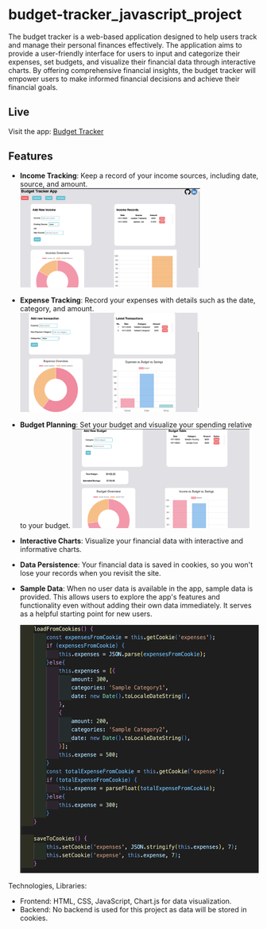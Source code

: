 # budget-tracker_javascript_project
The budget tracker is a web-based application designed to help users track and manage their personal finances effectively. The application aims to provide a user-friendly interface for users to input and categorize their expenses, set budgets, and visualize their financial data through interactive charts. By offering comprehensive financial insights, the budget tracker will empower users to make informed financial decisions and achieve their financial goals.

## Live
Visit the app: [Budget Tracker](https://eliltaa.github.io/budget-tracker_javascript_project/)

## Features

- **Income Tracking**: Keep a record of your income sources, including date, source, and amount.
        <img src="wireframes/incomes.png" height="200">

- **Expense Tracking**: Record your expenses with details such as the date, category, and amount.
        <img src="wireframes/expenses.png" height="200">

- **Budget Planning**: Set your budget and visualize your spending relative to your budget.
        <img src="wireframes/budgets.png" height="200">

- **Interactive Charts**: Visualize your financial data with interactive and informative charts.

- **Data Persistence**: Your financial data is saved in cookies, so you won't lose your records when you revisit the site.

- **Sample Data**: When no user data is available in the app, sample data is provided. This allows users to explore the app's features and functionality even without adding their own data immediately. It serves as a helpful starting point for new users.

    <img src="wireframes/code.png" height="500">

Technologies, Libraries:
- Frontend: HTML, CSS, JavaScript, Chart.js for data visualization.
- Backend: No backend is used for this project as data will be stored in cookies.